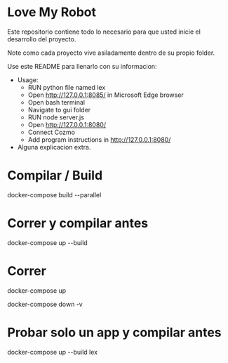 # Love My Robot
Este repositorio contiene todo lo necesario para que usted inicie el desarrollo del proyecto.

Note como cada proyecto vive asiladamente dentro de su propio folder.


Use este README para llenarlo con su informacion:

- Usage:
  - RUN python file named lex
  - Open http://127.0.0.1:8085/ in Microsoft Edge browser
  - Open bash terminal
  - Navigate to gui folder
  - RUN node server.js
  - Open http://127.0.0.1:8080/
  - Connect Cozmo
  - Add program instructions in http://127.0.0.1:8080/
- Alguna explicacion extra.


# Compilar / Build

docker-compose build --parallel


# Correr y compilar antes

docker-compose up --build



# Correr

docker-compose up

docker-compose down -v

# Probar solo un app y compilar antes

docker-compose up --build lex
